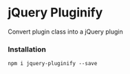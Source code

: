 # jQuery Pluginify

Convert plugin class into a jQuery plugin

### Installation

```
npm i jquery-pluginify --save
```
